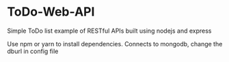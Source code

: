 # ToDo-Web-API
Simple ToDo list example of RESTful APIs built using nodejs and express

Use npm or yarn to install dependencies. Connects to mongodb, change the dburl in config file
